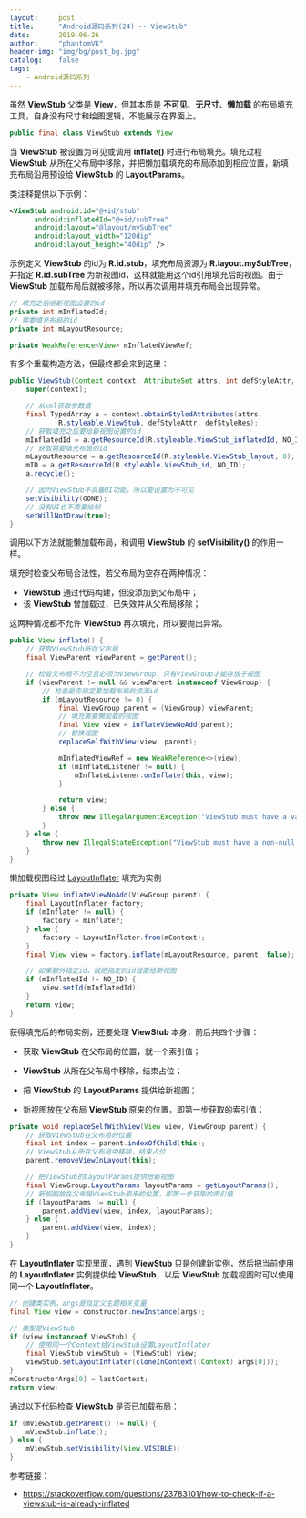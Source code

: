 ```yaml
---
layout:     post
title:      "Android源码系列(24) -- ViewStub"
date:       2019-06-26
author:     "phantomVK"
header-img: "img/bg/post_bg.jpg"
catalog:    false
tags:
    - Android源码系列
---
```


虽然 __ViewStub__ 父类是 __View__，但其本质是 __不可见__、__无尺寸__、__懒加载__ 的布局填充工具，自身没有尺寸和绘图逻辑，不能展示在界面上。

```java
public final class ViewStub extends View
```

当 __ViewStub__ 被设置为可见或调用 __inflate()__ 时进行布局填充。填充过程 __ViewStub__ 从所在父布局中移除，并把懒加载填充的布局添加到相应位置，新填充布局沿用预设给 __ViewStub__ 的 __LayoutParams__。

类注释提供以下示例：

```xml
<ViewStub android:id="@+id/stub"
      android:inflatedId="@+id/subTree"
      android:layout="@layout/mySubTree"
      android:layout_width="120dip"
      android:layout_height="40dip" />
```

示例定义 __ViewStub__ 的id为 __R.id.stub__，填充布局资源为 __R.layout.mySubTree__，并指定 __R.id.subTree__ 为新视图id，这样就能用这个id引用填充后的视图。由于 __ViewStub__ 加载布局后就被移除，所以再次调用并填充布局会出现异常。


```java
// 填充之后给新视图设置的id
private int mInflatedId;
// 需要填充布局的id
private int mLayoutResource;

private WeakReference<View> mInflatedViewRef;
```

有多个重载构造方法，但最终都会来到这里：

```java
public ViewStub(Context context, AttributeSet attrs, int defStyleAttr, int defStyleRes) {
    super(context);

    // 从xml获取参数值
    final TypedArray a = context.obtainStyledAttributes(attrs,
            R.styleable.ViewStub, defStyleAttr, defStyleRes);
    // 获取填充之后要给新视图设置的id
    mInflatedId = a.getResourceId(R.styleable.ViewStub_inflatedId, NO_ID);
    // 获取需要填充布局的id
    mLayoutResource = a.getResourceId(R.styleable.ViewStub_layout, 0);
    mID = a.getResourceId(R.styleable.ViewStub_id, NO_ID);
    a.recycle();

    // 因为ViewStub不具备UI功能，所以要设置为不可见
    setVisibility(GONE);
    // 没有UI也不需要绘制
    setWillNotDraw(true);
}
```

调用以下方法就能懒加载布局，和调用 __ViewStub__ 的 __setVisibility()__ 的作用一样。

填充时检查父布局合法性，若父布局为空存在两种情况：

- __ViewStub__ 通过代码构建，但没添加到父布局中；
- 该 __ViewStub__ 曾加载过，已失效并从父布局移除；

这两种情况都不允许 __ViewStub__ 再次填充，所以要抛出异常。

```java
public View inflate() {
    // 获取ViewStub所在父布局
    final ViewParent viewParent = getParent();

    // 检查父布局不为空且必须为ViewGroup，只有ViewGroup才能存放子视图
    if (viewParent != null && viewParent instanceof ViewGroup) {
        // 检查是否指定要加载布局的资源id
        if (mLayoutResource != 0) {
            final ViewGroup parent = (ViewGroup) viewParent;
            // 填充需要懒加载的视图
            final View view = inflateViewNoAdd(parent);
            // 替换视图
            replaceSelfWithView(view, parent);

            mInflatedViewRef = new WeakReference<>(view);
            if (mInflateListener != null) {
                mInflateListener.onInflate(this, view);
            }

            return view;
        } else {
            throw new IllegalArgumentException("ViewStub must have a valid layoutResource");
        }
    } else {
        throw new IllegalStateException("ViewStub must have a non-null ViewGroup viewParent");
    }
}
```

懒加载视图经过 [LayoutInflater](/2018/03/03/LayoutInflater/#六视图创建) 填充为实例

```java
private View inflateViewNoAdd(ViewGroup parent) {
    final LayoutInflater factory;
    if (mInflater != null) {
        factory = mInflater;
    } else {
        factory = LayoutInflater.from(mContext);
    }
    final View view = factory.inflate(mLayoutResource, parent, false);

    // 如果额外指定id，就把指定的id设置给新视图
    if (mInflatedId != NO_ID) {
        view.setId(mInflatedId);
    }
    return view;
}
```

获得填充后的布局实例，还要处理 __ViewStub__ 本身，前后共四个步骤：

- 获取 __ViewStub__ 在父布局的位置，就一个索引值；

- __ViewStub__ 从所在父布局中移除，结束占位；
- 把 __ViewStub__ 的 __LayoutParams__ 提供给新视图；
- 新视图放在父布局 __ViewStub__ 原来的位置，即第一步获取的索引值；

```java
private void replaceSelfWithView(View view, ViewGroup parent) {
    // 获取ViewStub在父布局的位置
    final int index = parent.indexOfChild(this);
    // ViewStub从所在父布局中移除，结束占位
    parent.removeViewInLayout(this);

    // 把ViewStub的LayoutParams提供给新视图
    final ViewGroup.LayoutParams layoutParams = getLayoutParams();
    // 新视图放在父布局ViewStub原来的位置，即第一步获取的索引值
    if (layoutParams != null) {
        parent.addView(view, index, layoutParams);
    } else {
        parent.addView(view, index);
    }
}
```

在 __LayoutInflater__ 实现里面，遇到 __ViewStub__ 只是创建新实例，然后把当前使用的 __LayoutInflater__ 实例提供给 __ViewStub__，以后 __ViewStub__ 加载视图时可以使用同一个 __LayoutInflater__。

```java
// 创建类实例，args是自定义主题相关变量
final View view = constructor.newInstance(args);

// 类型是ViewStub
if (view instanceof ViewStub) {
    // 使用同一个Context给ViewStub设置LayoutInflater
    final ViewStub viewStub = (ViewStub) view;
    viewStub.setLayoutInflater(cloneInContext((Context) args[0]));
}
mConstructorArgs[0] = lastContext;
return view;
```

通过以下代码检查 __ViewStub__ 是否已加载布局：

```java
if (mViewStub.getParent() != null) {
    mViewStub.inflate();
} else {
    mViewStub.setVisibility(View.VISIBLE);
}
```

参考链接：

- https://stackoverflow.com/questions/23783101/how-to-check-if-a-viewstub-is-already-inflated